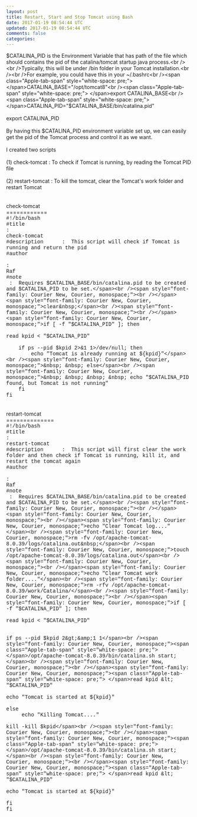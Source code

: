 ```yaml
---           
layout: post
title: Restart, Start and Stop Tomcat using Bash
date: 2017-01-19 08:54:44 UTC
updated: 2017-01-19 08:54:44 UTC
comments: false
categories: 
---
```


$CATALINA_PID is the Environment Variable that has path of the file which should contains the pid of the catalina/tomcat startup java process.<br /><br />Typically, this will be under /bin folder in your Tomcat installation.<br /><br />For example, you could have this in your ~/.bashrc<br /><span class="Apple-tab-span" style="white-space: pre;"> </span>CATALINA_BASE="/opt/tomcat8"<br /><span class="Apple-tab-span" style="white-space: pre;"> </span>export CATALINA_BASE<br /><span class="Apple-tab-span" style="white-space: pre;"> </span>CATALINA_PID="$CATALINA_BASE/bin/catalina.pid"<br /><span class="Apple-tab-span" style="white-space: pre;"> </span>export CATALINA_PID<br /><br />By having this $CATALINA_PID environment variable set up, we can easily get the pid of the Tomcat process and control it as we want.<br /><br />I created two scripts<br /><span class="Apple-tab-span" style="white-space: pre;"> </span>(1) check-tomcat : To check if Tomcat is running, by reading the Tomcat PID file<br /><span class="Apple-tab-span" style="white-space: pre;"> </span>(2) restart-tomcat : To kill the tomcat, clear the Tomcat's work folder and restart Tomcat<br /><br /><br />check-tomcat<br />============<br /><span style="font-family: Courier New, Courier, monospace;">#!/bin/bash</span><br /><span style="font-family: Courier New, Courier, monospace;">#title &nbsp; &nbsp; &nbsp; &nbsp; &nbsp; <span class="Apple-tab-span" style="white-space: pre;"> </span>: <span class="Apple-tab-span" style="white-space: pre;"> </span>check-tomcat</span><br /><span style="font-family: Courier New, Courier, monospace;">#description &nbsp; &nbsp; <span class="Apple-tab-span" style="white-space: pre;"> </span>: <span class="Apple-tab-span" style="white-space: pre;"> </span>This script will check if Tomcat is running and return the pid</span><br /><span style="font-family: Courier New, Courier, monospace;">#author<span class="Apple-tab-span" style="white-space: pre;">  </span> <span class="Apple-tab-span" style="white-space: pre;"> </span> <span class="Apple-tab-span" style="white-space: pre;"> </span>:<span class="Apple-tab-span" style="white-space: pre;"> </span>Raf</span><br /><span style="font-family: Courier New, Courier, monospace;">#note<span class="Apple-tab-span" style="white-space: pre;">   </span> <span class="Apple-tab-span" style="white-space: pre;"> </span>: <span class="Apple-tab-span" style="white-space: pre;"> </span>Requires $CATALINA_BASE/bin/catalina.pid to be created and $CATALINA_PID to be set.</span><br /><span style="font-family: Courier New, Courier, monospace;"><br /></span><span style="font-family: Courier New, Courier, monospace;">clear&nbsp;</span><br /><span style="font-family: Courier New, Courier, monospace;"><br /></span><span style="font-family: Courier New, Courier, monospace;">if [ -f "$CATALINA_PID" ]; then</span><br /><span style="font-family: Courier New, Courier, monospace;"><span class="Apple-tab-span" style="white-space: pre;"> </span>read kpid &lt; "$CATALINA_PID"</span><br /><span style="font-family: Courier New, Courier, monospace;">&nbsp; &nbsp;&nbsp;</span><br /><span style="font-family: Courier New, Courier, monospace;">&nbsp; &nbsp; if ps --pid $kpid 2&gt;&amp;1 1&gt;/dev/null; then</span><br /><span style="font-family: Courier New, Courier, monospace;">&nbsp; &nbsp; &nbsp; &nbsp; echo "Tomcat is already running at ${kpid}"</span><br /><span style="font-family: Courier New, Courier, monospace;">&nbsp; &nbsp; else</span><br /><span style="font-family: Courier New, Courier, monospace;">&nbsp; &nbsp; &nbsp; &nbsp; echo "$CATALINA_PID found, but Tomcat is not running"</span><br /><span style="font-family: Courier New, Courier, monospace;">&nbsp; &nbsp; fi</span><br /><span style="font-family: Courier New, Courier, monospace;">fi</span><br /><br /><br />restart-tomcat<br />==============<br /><span style="font-family: Courier New, Courier, monospace;">#!/bin/bash</span><br /><span style="font-family: Courier New, Courier, monospace;">#title &nbsp; &nbsp; &nbsp; &nbsp; &nbsp; <span class="Apple-tab-span" style="white-space: pre;"> </span>: <span class="Apple-tab-span" style="white-space: pre;"> </span>restart-tomcat</span><br /><span style="font-family: Courier New, Courier, monospace;">#description &nbsp; &nbsp; <span class="Apple-tab-span" style="white-space: pre;"> </span>: <span class="Apple-tab-span" style="white-space: pre;"> </span>This script will first clear the work folder and then check if Tomcat is running, kill it, and restart the tomcat again</span><br /><span style="font-family: Courier New, Courier, monospace;">#author<span class="Apple-tab-span" style="white-space: pre;">  </span> <span class="Apple-tab-span" style="white-space: pre;"> </span> <span class="Apple-tab-span" style="white-space: pre;"> </span>:<span class="Apple-tab-span" style="white-space: pre;"> </span>Raf</span><br /><span style="font-family: Courier New, Courier, monospace;">#note<span class="Apple-tab-span" style="white-space: pre;">   </span> <span class="Apple-tab-span" style="white-space: pre;"> </span>: <span class="Apple-tab-span" style="white-space: pre;"> </span>Requires $CATALINA_BASE/bin/catalina.pid to be created and $CATALINA_PID to be set.</span><br /><span style="font-family: Courier New, Courier, monospace;"><br /></span><span style="font-family: Courier New, Courier, monospace;"><br /></span><span style="font-family: Courier New, Courier, monospace;">echo "Clear Tomcat log...."</span><br /><span style="font-family: Courier New, Courier, monospace;">rm -fv /opt/apache-tomcat-8.0.39/logs/catalina.out&nbsp;</span><br /><span style="font-family: Courier New, Courier, monospace;">touch /opt/apache-tomcat-8.0.39/logs/catalina.out</span><br /><span style="font-family: Courier New, Courier, monospace;"><br /></span><span style="font-family: Courier New, Courier, monospace;">echo "Clear Tomcat work folder...."</span><br /><span style="font-family: Courier New, Courier, monospace;">rm -rfv /opt/apache-tomcat-8.0.39/work/Catalina/</span><br /><span style="font-family: Courier New, Courier, monospace;"><br /></span><span style="font-family: Courier New, Courier, monospace;">if [ -f "$CATALINA_PID" ]; then</span><br /><span style="font-family: Courier New, Courier, monospace;"><span class="Apple-tab-span" style="white-space: pre;"> </span>read kpid &lt; "$CATALINA_PID"</span><br /><span style="font-family: Courier New, Courier, monospace;">&nbsp; &nbsp;&nbsp;</span><br /><span style="font-family: Courier New, Courier, monospace;"><span class="Apple-tab-span" style="white-space: pre;"> </span>if ps --pid $kpid 2&gt;&amp;1 1</span><br /><span style="font-family: Courier New, Courier, monospace;"><span class="Apple-tab-span" style="white-space: pre;">  </span>/opt/apache-tomcat-8.0.39/bin/catalina.sh start;</span><br /><span style="font-family: Courier New, Courier, monospace;"><br /></span><span style="font-family: Courier New, Courier, monospace;"><span class="Apple-tab-span" style="white-space: pre;">  </span>read kpid &lt; "$CATALINA_PID"</span><br /><span style="font-family: Courier New, Courier, monospace;"><span class="Apple-tab-span" style="white-space: pre;">  </span>echo "Tomcat is started at ${kpid}"</span><br /><span style="font-family: Courier New, Courier, monospace;"><span class="Apple-tab-span" style="white-space: pre;"> </span>else</span><br /><span style="font-family: Courier New, Courier, monospace;">&nbsp; &nbsp; <span class="Apple-tab-span" style="white-space: pre;"> </span>echo "Killing Tomcat...."</span><br /><span style="font-family: Courier New, Courier, monospace;"><span class="Apple-tab-span" style="white-space: pre;">  </span>kill -kill $kpid</span><br /><span style="font-family: Courier New, Courier, monospace;"><br /></span><span style="font-family: Courier New, Courier, monospace;"><span class="Apple-tab-span" style="white-space: pre;">  </span>/opt/apache-tomcat-8.0.39/bin/catalina.sh start;</span><br /><span style="font-family: Courier New, Courier, monospace;"><br /></span><span style="font-family: Courier New, Courier, monospace;"><span class="Apple-tab-span" style="white-space: pre;">  </span>read kpid &lt; "$CATALINA_PID"</span><br /><span style="font-family: Courier New, Courier, monospace;"><span class="Apple-tab-span" style="white-space: pre;">  </span>echo "Tomcat is started at ${kpid}"</span><br /><span style="font-family: Courier New, Courier, monospace;"><span class="Apple-tab-span" style="white-space: pre;"> </span>fi</span><br /><span style="font-family: Courier New, Courier, monospace;">fi</span>
